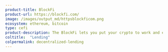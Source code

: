 ```yaml
---
product-title: BlockFi
product-url: https://blockfi.com/
image: /images/output_md/httpsblockficom.png
ecosystem: ethereum, bitcoin
type: cefi
product-description: The BlockFi lets you put your crypto to work and earn monthly interest payments in the asset-type that you deposit with BlockFi.
coltitle:  "Lending"
colpermalink: decentralized-lending
---
```

